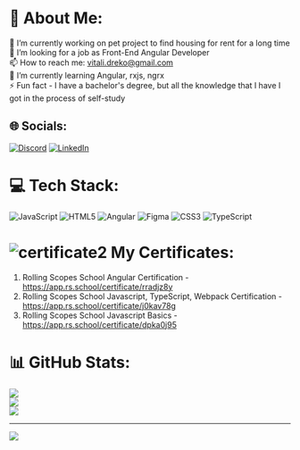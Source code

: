 # 💫 About Me:
🔭 I’m currently working on pet project to find housing for rent for a long time<br>👯 I’m looking for a job as Front-End Angular Developer<br>📫 How to reach me: vitali.dreko@gmail.com<br>🌱 I’m currently learning Angular, rxjs, ngrx<br>⚡ Fun fact - I have a bachelor's degree, but all the knowledge that I have I got in the process of self-study


## 🌐 Socials:
[![Discord](https://img.shields.io/badge/Discord-%237289DA.svg?logo=discord&logoColor=white)](https://discordapp.com/users/353305765643157505)
<a href="https://www.linkedin.com/in/vitali-dreko/" target="_blank">
![LinkedIn](https://img.shields.io/badge/LinkedIn-%230077B5.svg?logo=linkedin&logoColor=white) </a>
# 💻 Tech Stack:
![JavaScript](https://img.shields.io/badge/javascript-%23323330.svg?style=for-the-badge&logo=javascript&logoColor=%23F7DF1E) ![HTML5](https://img.shields.io/badge/html5-%23E34F26.svg?style=for-the-badge&logo=html5&logoColor=white) ![Angular](https://img.shields.io/badge/angular-%23DD0031.svg?style=for-the-badge&logo=angular&logoColor=white) 	![Figma](https://img.shields.io/badge/figma-%23F24E1E.svg?style=for-the-badge&logo=figma&logoColor=white) ![CSS3](https://img.shields.io/badge/css3-%231572B6.svg?style=for-the-badge&logo=css3&logoColor=white) ![TypeScript](https://img.shields.io/badge/typescript-%23007ACC.svg?style=for-the-badge&logo=typescript&logoColor=white)

#  ![certificate2](https://user-images.githubusercontent.com/13405257/206186944-ed39fb3b-62c6-40b6-8973-5f41b08511ea.png) My Certificates:
1.  Rolling Scopes School Angular Certification - https://app.rs.school/certificate/rradjz8y  
2.  Rolling Scopes School Javascript, TypeScript, Webpack Certification - https://app.rs.school/certificate/j0kav78g
3.  Rolling Scopes School Javascript Basics - https://app.rs.school/certificate/dpka0j95
# 📊 GitHub Stats:
![](https://github-readme-stats.vercel.app/api?username=dokahp&theme=vue&hide_border=false&include_all_commits=true&count_private=true)<br/>
![](https://github-readme-streak-stats.herokuapp.com/?user=dokahp&theme=vue&hide_border=false)<br/>
![](https://github-readme-stats.vercel.app/api/top-langs/?username=dokahp&theme=vue&hide_border=false&include_all_commits=true&count_private=true&layout=compact)

---
[![](https://visitcount.itsvg.in/api?id=dokahp&icon=0&color=0)](https://visitcount.itsvg.in)
